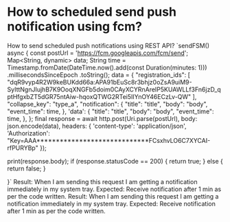 
# How to scheduled send push notification using fcm?

How to send scheduled push notifications using REST API?
`sendFSM() async {
const postUrl = 'https://fcm.googleapis.com/fcm/send';
Map<String, dynamic> data;
String time =
Timestamp.fromDate(DateTime.now().add(const Duration(minutes: 1)))
.millisecondsSinceEpoch
.toString();
data = {
"registration_ids": [
"dqR9vyp4R2W9keBUKdd66a:APA91bEuSc8r3bhjz0oZsA9uiM9-SyIttNgnJIujhB7K9OoqXNGFb5doim0CAyXCYRnAreIP5KUAWLLf3Fn6jzD_qptHfgxbZT5dGR75ntAiw-hqoxQTWG2RTei5IIYnOY46ECzLv-QW"
],
"collapse_key": "type_a",
"notification": {
"title": "title",
"body": "body",
"event_time": time,
},
'data': {
"title": "title",
"body": "body",
"event_time": time,
},
};
final response =
    await http.post(Uri.parse(postUrl), body: json.encode(data), headers: {
  'content-type': 'application/json',
  'Authorization':
      "Key=AAA*****************************FCsxhvLO6C7XYCAI-rfPURYBp"
});

print(response.body);
if (response.statusCode == 200) {
  return true;
} else {
  return false;
}

}`
Result: When I am sending this request I am getting a notification immediately in my system tray.
Expected: Receive notification after 1 min as per the code written.
Result: When I am sending this request I am getting a notification immediately in my system tray.
Expected: Receive notification after 1 min as per the code written.

        